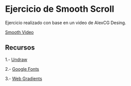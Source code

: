 # Ejercicio de Smooth Scroll

Ejercicio realizado con base en un video de AlexCG Desing.

[Smooth Video](https://www.youtube.com/watch?v=WXTZkWXOE4Q)

## Recursos

1.- [Undraw ](https://undraw.co/illustrations)

2.- [Google Fonts](https://fonts.google.com/)

3.- [Web Gradients](https://webgradients.com/)
